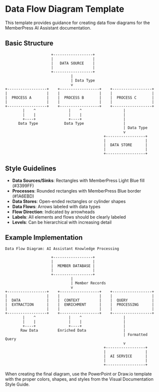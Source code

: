 # Data Flow Diagram Template

This template provides guidance for creating data flow diagrams for the MemberPress AI Assistant documentation.

## Basic Structure

```
                     +------------------+
                     |                  |
                     |   DATA SOURCE    |
                     |                  |
                     +------------------+
                              |
                              | Data Type
                              v
+------------------+    +------------------+    +------------------+
|                  |    |                  |    |                  |
|  PROCESS A       |    |  PROCESS B       |    |  PROCESS C       |
|                  |    |                  |    |                  |
+------------------+    +------------------+    +------------------+
        |    ^               |    ^                   |
        |    |               |    |                   |
        +----+               +----+                   |
      Data Type            Data Type                  |
                                                      | Data Type
                                                      v
                                             +------------------+
                                             |                  |
                                             |  DATA STORE      |
                                             |                  |
                                             +------------------+
```

## Style Guidelines

- **Data Sources/Sinks**: Rectangles with MemberPress Light Blue fill (#3399FF)
- **Processes**: Rounded rectangles with MemberPress Blue border (#1A6EBD)
- **Data Stores**: Open-ended rectangles or cylinder shapes
- **Data Flows**: Arrows labeled with data types
- **Flow Direction**: Indicated by arrowheads
- **Labels**: All elements and flows should be clearly labeled
- **Levels**: Can be hierarchical with increasing detail

## Example Implementation

```
Data Flow Diagram: AI Assistant Knowledge Processing

                     +------------------+
                     |                  |
                     |  MEMBER DATABASE |
                     |                  |
                     +------------------+
                              |
                              | Member Records
                              v
+------------------+    +------------------+    +------------------+
|                  |    |                  |    |                  |
|  DATA            |    |  CONTEXT         |    |  QUERY           |
|  EXTRACTION      |    |  ENRICHMENT      |    |  PROCESSING      |
|                  |    |                  |    |                  |
+------------------+    +------------------+    +------------------+
        |    ^               |    ^                   |
        |    |               |    |                   |
        +----+               +----+                   |
       Raw Data         Enriched Data                 |
                                                      | Formatted Query
                                                      v
                                             +------------------+
                                             |                  |
                                             |  AI SERVICE      |
                                             |                  |
                                             +------------------+
```

When creating the final diagram, use the PowerPoint or Draw.io template with the proper colors, shapes, and styles from the Visual Documentation Style Guide.